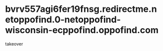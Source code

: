 # bvrv557agi6fer19fnsg.redirectme.netoppofind.0-netoppofind-wisconsin-ecppofind.oppofind.com
takeover
